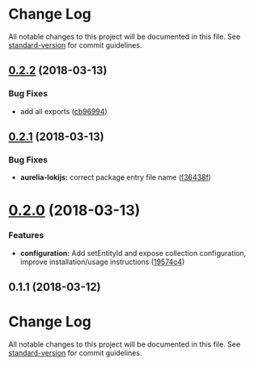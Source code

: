 # Change Log

All notable changes to this project will be documented in this file. See [standard-version](https://github.com/conventional-changelog/standard-version) for commit guidelines.

<a name="0.2.2"></a>
## [0.2.2](https://github.com/fkleuver/aurelia-lokijs/compare/v0.2.1...v0.2.2) (2018-03-13)


### Bug Fixes

* add all exports ([cb96994](https://github.com/fkleuver/aurelia-lokijs/commit/cb96994))



<a name="0.2.1"></a>
## [0.2.1](https://github.com/fkleuver/aurelia-lokijs/compare/v0.2.0...v0.2.1) (2018-03-13)


### Bug Fixes

* **aurelia-lokijs:** correct package entry file name ([f36438f](https://github.com/fkleuver/aurelia-lokijs/commit/f36438f))



<a name="0.2.0"></a>
# [0.2.0](https://github.com/fkleuver/aurelia-lokijs/compare/v0.1.1...v0.2.0) (2018-03-13)


### Features

* **configuration:** Add setEntityId and expose collection configuration, improve installation/usage instructions ([19574c4](https://github.com/fkleuver/aurelia-lokijs/commit/19574c4))



<a name="0.1.1"></a>
## 0.1.1 (2018-03-12)



# Change Log

All notable changes to this project will be documented in this file. See [standard-version](https://github.com/conventional-changelog/standard-version) for commit guidelines.
